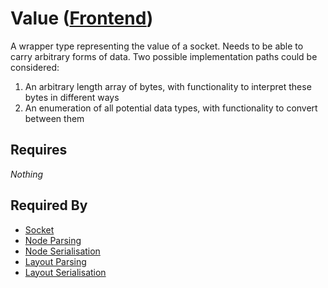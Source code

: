# Value ([Frontend](../frontend.md))

A wrapper type representing the value of a socket. Needs to be able to carry arbitrary forms of data. Two possible implementation paths could be considered:

1. An arbitrary length array of bytes, with functionality to interpret these bytes in different ways
2. An enumeration of all potential data types, with functionality to convert between them

## Requires

*Nothing*

## Required By

- [Socket](./socket.md)
- [Node Parsing](../node_file_format/parsing.md)
- [Node Serialisation](../node_file_format/serialisation.md)
- [Layout Parsing](../layout_file_format/parsing.md)
- [Layout Serialisation](../layout_file_format/serialisation.md)
